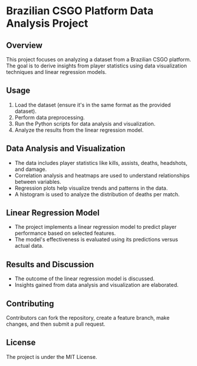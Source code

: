# Brazilian CSGO Platform Data Analysis Project

## Overview
This project focuses on analyzing a dataset from a Brazilian CSGO platform. The goal is to derive insights from player statistics using data visualization techniques and linear regression models.

## Usage
1. Load the dataset (ensure it's in the same format as the provided dataset).
2. Perform data preprocessing.
3. Run the Python scripts for data analysis and visualization.
4. Analyze the results from the linear regression model.

## Data Analysis and Visualization
- The data includes player statistics like kills, assists, deaths, headshots, and damage.
- Correlation analysis and heatmaps are used to understand relationships between variables.
- Regression plots help visualize trends and patterns in the data.
- A histogram is used to analyze the distribution of deaths per match.

## Linear Regression Model
- The project implements a linear regression model to predict player performance based on selected features.
- The model's effectiveness is evaluated using its predictions versus actual data.

## Results and Discussion
- The outcome of the linear regression model is discussed.
- Insights gained from data analysis and visualization are elaborated.

## Contributing
Contributors can fork the repository, create a feature branch, make changes, and then submit a pull request.

## License
The project is under the MIT License.
